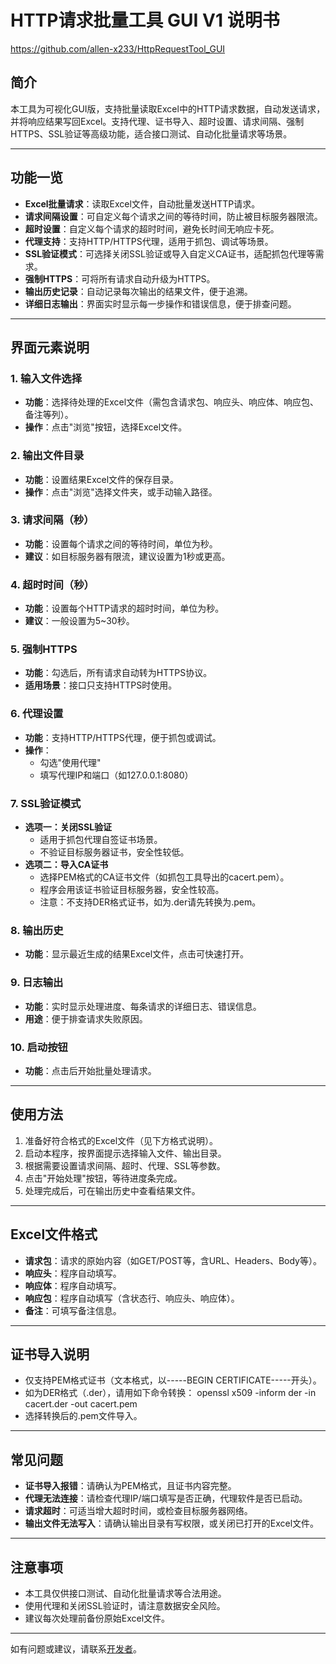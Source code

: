 # HTTP请求批量工具 GUI V1 说明书

https://github.com/allen-x233/HttpRequestTool_GUI

## 简介
本工具为可视化GUI版，支持批量读取Excel中的HTTP请求数据，自动发送请求，并将响应结果写回Excel。支持代理、证书导入、超时设置、请求间隔、强制HTTPS、SSL验证等高级功能，适合接口测试、自动化批量请求等场景。

---

## 功能一览
- **Excel批量请求**：读取Excel文件，自动批量发送HTTP请求。
- **请求间隔设置**：可自定义每个请求之间的等待时间，防止被目标服务器限流。
- **超时设置**：自定义每个请求的超时时间，避免长时间无响应卡死。
- **代理支持**：支持HTTP/HTTPS代理，适用于抓包、调试等场景。
- **SSL验证模式**：可选择关闭SSL验证或导入自定义CA证书，适配抓包代理等需求。
- **强制HTTPS**：可将所有请求自动升级为HTTPS。
- **输出历史记录**：自动记录每次输出的结果文件，便于追溯。
- **详细日志输出**：界面实时显示每一步操作和错误信息，便于排查问题。

---

## 界面元素说明

### 1. 输入文件选择
- **功能**：选择待处理的Excel文件（需包含请求包、响应头、响应体、响应包、备注等列）。
- **操作**：点击"浏览"按钮，选择Excel文件。

### 2. 输出文件目录
- **功能**：设置结果Excel文件的保存目录。
- **操作**：点击"浏览"选择文件夹，或手动输入路径。

### 3. 请求间隔（秒）
- **功能**：设置每个请求之间的等待时间，单位为秒。
- **建议**：如目标服务器有限流，建议设置为1秒或更高。

### 4. 超时时间（秒）
- **功能**：设置每个HTTP请求的超时时间，单位为秒。
- **建议**：一般设置为5~30秒。

### 5. 强制HTTPS
- **功能**：勾选后，所有请求自动转为HTTPS协议。
- **适用场景**：接口只支持HTTPS时使用。

### 6. 代理设置
- **功能**：支持HTTP/HTTPS代理，便于抓包或调试。
- **操作**：
  - 勾选"使用代理"
  - 填写代理IP和端口（如127.0.0.1:8080）

### 7. SSL验证模式
- **选项一：关闭SSL验证**
  - 适用于抓包代理自签证书场景。
  - 不验证目标服务器证书，安全性较低。
- **选项二：导入CA证书**
  - 选择PEM格式的CA证书文件（如抓包工具导出的cacert.pem）。
  - 程序会用该证书验证目标服务器，安全性较高。
  - 注意：不支持DER格式证书，如为.der请先转换为.pem。

### 8. 输出历史
- **功能**：显示最近生成的结果Excel文件，点击可快速打开。

### 9. 日志输出
- **功能**：实时显示处理进度、每条请求的详细日志、错误信息。
- **用途**：便于排查请求失败原因。

### 10. 启动按钮
- **功能**：点击后开始批量处理请求。

---

## 使用方法
1. 准备好符合格式的Excel文件（见下方格式说明）。
2. 启动本程序，按界面提示选择输入文件、输出目录。
3. 根据需要设置请求间隔、超时、代理、SSL等参数。
4. 点击"开始处理"按钮，等待进度条完成。
5. 处理完成后，可在输出历史中查看结果文件。

---

## Excel文件格式
- **请求包**：请求的原始内容（如GET/POST等，含URL、Headers、Body等）。
- **响应头**：程序自动填写。
- **响应体**：程序自动填写。
- **响应包**：程序自动填写（含状态行、响应头、响应体）。
- **备注**：可填写备注信息。

---

## 证书导入说明
- 仅支持PEM格式证书（文本格式，以-----BEGIN CERTIFICATE-----开头）。
- 如为DER格式（.der），请用如下命令转换：
  openssl x509 -inform der -in cacert.der -out cacert.pem
- 选择转换后的.pem文件导入。

---

## 常见问题
- **证书导入报错**：请确认为PEM格式，且证书内容完整。
- **代理无法连接**：请检查代理IP/端口填写是否正确，代理软件是否已启动。
- **请求超时**：可适当增大超时时间，或检查目标服务器网络。
- **输出文件无法写入**：请确认输出目录有写权限，或关闭已打开的Excel文件。

---

## 注意事项
- 本工具仅供接口测试、自动化批量请求等合法用途。
- 使用代理和关闭SSL验证时，请注意数据安全风险。
- 建议每次处理前备份原始Excel文件。

---

如有问题或建议，请联系[开发者](https://github.com/allen-x233/HttpRequestTool_GUI)。
